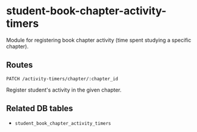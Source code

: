 # student-book-chapter-activity-timers

Module for registering book chapter activity (time spent studying a specific chapter).

## Routes

`PATCH /activity-timers/chapter/:chapter_id`

Register student's activity in the given chapter.

## Related DB tables
- `student_book_chapter_activity_timers`
